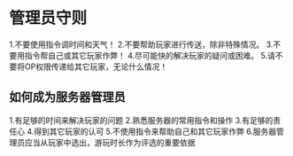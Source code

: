 # 管理员守则
1.不要使用指令调时间和天气！
2.不要帮助玩家进行传送，除非特殊情况。
3.不要用指令帮自己或其它玩家作弊！
4.尽可能快的解决玩家的疑问或困难。
5.请不要将OP权限传递给其它玩家，无论什么情况！

## 如何成为服务器管理员
1.有足够的时间来解决玩家的问题
2.熟悉服务器的常用指令和操作
3.有足够的责任心
4.得到其它玩家的认可
5.不使用指令来帮助自己和其它玩家作弊
6.服务器管理员应当从玩家中选出，游玩时长作为评选的重要依据
